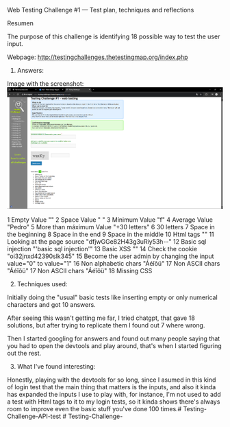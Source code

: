 Web Testing Challenge #1 — Test plan, techniques and reflections


Resumen


The purpose of this challenge is identifying 18 possible way to test the user input.


Webpage: http://testingchallenges.thetestingmap.org/index.php



1. Answers:

Image with the screenshot: ![alt text](image.png)

1 Empty Value ""
2 Space Value " "
3 Mínimum Value "f"
4 Average Value "Pedro"
5 More than máximum Value "+30 letters"
6 30 letters
7 Space in the beginning
8 Space in the end
9 Space in the middle
10 Html tags "<tag>"
11 Looking at the page source "dfjwGGe82H43g3uRiy53h--"
12 Basic sql injection "'basic sql injection'"
13 Basic XSS "<script>alert(1)</script>"
14 Check the cookie "oi32jnxd42390slk345"
15 Become the user admin by changing the input value="0" to value="1"
16 Non alphabetic chars "Áéîõü"
17 Non ASCII chars "Áéîõü"
17 Non ASCII chars "Áéîõü"
18 Missing CSS

2. Techniques used:

Initially doing the "usual" basic tests like inserting empty or only numerical characters and got 10 answers.

After seeing this wasn't getting me far, I tried chatgpt, that gave 18 solutions, but after trying to replicate them I found out 7 where wrong. 

Then I started googling for answers and found out many people saying that you had to open the devtools and play around, that's when I started figuring out the rest.

3. What I've found interesting:

Honestly, playing with the devtools for so long, since I asumed in this kind of login test that the main thing that matters is the inputs, and also it kinda has expanded the inputs I use to play with, for instance, I'm not used to add a test with Html tags to it to my login tests, so it kinda shows there's always room to improve even the basic stuff you've done 100 times.#   T e s t i n g - C h a l l e n g e - A P I - t e s t 
 
 #   T e s t i n g - C h a l l e n g e - 
 
 
